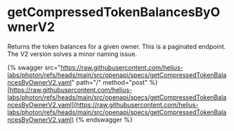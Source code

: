 # getCompressedTokenBalancesByOwnerV2

Returns the token balances for a given owner. This is a paginated endpoint. The V2 version solves a minor naming issue.&#x20;

{% swagger src="https://raw.githubusercontent.com/helius-labs/photon/refs/heads/main/src/openapi/specs/getCompressedTokenBalancesByOwnerV2.yaml" path="/" method="post" %}
[https://raw.githubusercontent.com/helius-labs/photon/refs/heads/main/src/openapi/specs/getCompressedTokenBalancesByOwnerV2.yaml](https://raw.githubusercontent.com/helius-labs/photon/refs/heads/main/src/openapi/specs/getCompressedTokenBalancesByOwnerV2.yaml)
{% endswagger %}

